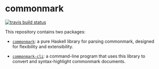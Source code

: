 # commonmark

[![travis build status](https://img.shields.io/travis/jgm/commonmark-hs.svg)](https://travis-ci.org/jgm/commonmark-hs)

This repository contains two packages:

- [`commonmark`](commonmark/README.md):
  a pure Haskell library for parsing commonmark,
  designed for flexibility and extensibility.

- [`commonmark-cli`](commonmark-cli/README.md): a
  command-line program that uses this library to convert
  and syntax-highlight commonmark documents.

